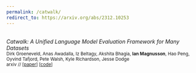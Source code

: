 ```yaml
---
permalink: /catwalk/
redirect_to: https://arxiv.org/abs/2312.10253
---
```


<br>*Catwalk: A Unified Language Model Evaluation Framework for Many Datasets*
<br><sub>Dirk Groeneveld, Anas Awadalla, Iz Beltagy, Akshita Bhagia,
**Ian Magnusson**,
Hao Peng, Oyvind Tafjord, Pete Walsh, Kyle Richardson, Jesse Dodge</sub>
<br><sub> arxiv  // [[paper](https://arxiv.org/abs/2312.10253)] [[code](https://github.com/allenai/catwalk)] </sub>